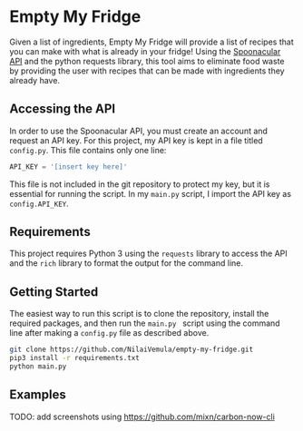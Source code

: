 # Empty My Fridge

Given a list of ingredients, Empty My Fridge will provide a list of recipes that you can make with what is already in 
 your fridge! Using the [Spoonacular API](https://spoonacular.com/food-api) and the python requests library, this 
 tool aims to eliminate food waste by providing the user with recipes that can be made with ingredients they already have. 

## Accessing the API
In order to use the Spoonacular API, you must create an account and request an API key. For this project, my API key
 is kept in a file titled `config.py`. This file contains only one line:
 
```python
API_KEY = '[insert key here]'

```

This file is not included in the git repository to protect my key, but it is essential for running the script. In my
 `main.py` script, I import the API key as `config.API_KEY`.
 
## Requirements
This project requires Python 3 using the `requests` library to access the API and the `rich` library to format the
 output for the command line.

## Getting Started
The easiest way to run this script is to clone the repository, install the required packages, and then run the `main.py
` script using the command line after making a `config.py` file as described above.
 
```bash
git clone https://github.com/NilaiVemula/empty-my-fridge.git
pip3 install -r requirements.txt
python main.py
```

## Examples

TODO: add screenshots using https://github.com/mixn/carbon-now-cli

